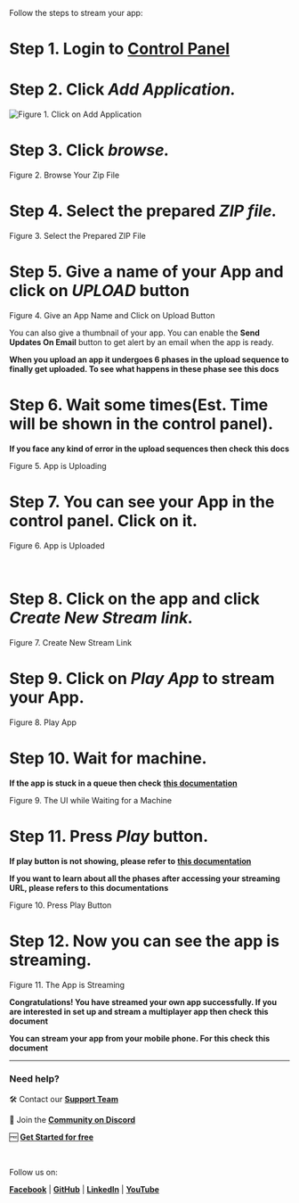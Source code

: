 Follow the steps to stream your app:

# **Step 1.** Login to [Control Panel](https://newcontrolpanel.eagle3dstreaming.com/)

# **Step 2.** Click ***Add Application.***

![Figure 1. Click on Add
Application](docs/images/image-20241203-174651.png)

# **Step 3.** Click ***browse.***

Figure 2. Browse Your Zip File

# **Step 4.** Select the prepared ***ZIP file.***

Figure 3. Select the Prepared ZIP File

# **Step 5.** Give a name of your App and click on ***UPLOAD*** button

Figure 4. Give an App Name and Click on Upload Button

You can also give a thumbnail of your app. You can enable the **Send
Updates On Email** button to get alert by an email when the app is
ready.

**When you upload an app it undergoes 6 phases in the upload sequence to
finally get uploaded. To see what happens in these phase see** **this
docs**

# **Step 6.** Wait some times(Est. Time will be shown in the control panel).

**If you face any kind of error in the upload sequences then check**
**this docs**

Figure 5. App is Uploading

# **Step 7.** You can see your App in the control panel. Click on it.

Figure 6. App is Uploaded

 

# **Step 8.** Click on the app and click ***Create New Stream link.***

Figure 7. Create New Stream Link

# **Step 9.** Click on ***Play App***  to stream your App.

Figure 8. Play App

# **Step 10.** Wait for machine.

**If the app is stuck in a queue then check** [**this
documentation**](https://docs.eagle3dstreaming.com/wiki/phases-after-accessing-the-streaming-url#PhasesAfterAccessingtheStreamingURL-Troubleshooting)

Figure 9. The UI while Waiting for a Machine

# **Step 11.** Press ***Play*** button.

**If play button is not showing, please refer to** [**this
documentation**](https://docs.eagle3dstreaming.com/wiki/phases-after-accessing-the-streaming-url#PhasesAfterAccessingtheStreamingURL-Troubleshooting)

**If you want to learn about all the phases after accessing your
streaming URL, please refers to** **this documentations**

Figure 10. Press Play Button

# **Step 12.** Now you can see the app is streaming.

Figure 11. The App is Streaming

**Congratulations! You have streamed your own app successfully. If you
are interested in set up and stream a multiplayer app then check**
**this document**

**You can stream your app from your mobile phone. For this check**
**this document**

------------------------------------------------------------------------

### Need help?

🛠️ Contact our [**Support
Team**](https://eagle3dstreaming.atlassian.net/servicedesk/customer/portals)

💬 Join the [**Community on Discord**](https://discord.gg/GRXD29Ah42)

🆓 [**Get Started for
free**](https://controlpanel.eagle3dstreaming.com/signup)

 

Follow us on:

[**Facebook**](https://www.facebook.com/Eagle3DStreaming/) \|
[**GitHub**](https://github.com/e3ds) \|
[**LinkedIn**](https://www.linkedin.com/company/eagle-3d-streaming) \|
[**YouTube**](https://www.youtube.com/@eagle3dstreaming)
